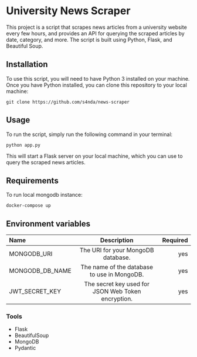 # University News Scraper

This project is a script that scrapes news articles from a university website every few hours, and provides an API for querying the scraped articles by date, category, and more. The script is built using Python, Flask, and Beautiful Soup.

## Installation

To use this script, you will need to have Python 3 installed on your machine. Once you have Python installed, you can clone this repository to your local machine:

`git clone https://github.com/s4nda/news-scraper`

## Usage

To run the script, simply run the following command in your terminal:

`python app.py`

This will start a Flask server on your local machine, which you can use to query the scraped news articles.

## Requirements

To run local mongodb instance:

`docker-compose up`

## Environment variables

| Name            |                    Description                     | Required |
| :-------------- | :------------------------------------------------: | ------: |
| MONGODB_URI     |         The URI for your MongoDB database.         |     yes |
| MONGODB_DB_NAME |    The name of the database to use in MongoDB.     |     yes |
| JWT_SECRET_KEY  | The secret key used for JSON Web Token encryption. |     yes |

### Tools

- Flask
- BeautifulSoup
- MongoDB
- Pydantic
